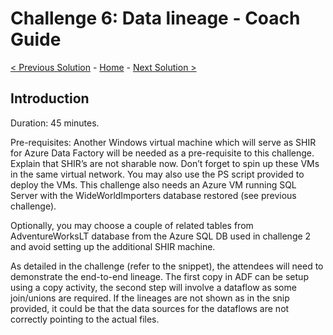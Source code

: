 # Challenge 6: Data lineage - Coach Guide

[< Previous Solution](./Solution5.md) - [Home](./README.md) - [Next Solution >](./Solution7.md)


## Introduction

Duration: 45 minutes. 

Pre-requisites: Another Windows virtual machine which will serve as SHIR for Azure Data Factory will be needed as a pre-requisite to this challenge. Explain that SHIR’s are not sharable now. Don’t forget to spin up these VMs in the same virtual network. You may also use the PS script provided to deploy the VMs. This challenge also needs an Azure VM running SQL Server with the WideWorldImporters database restored (see previous challenge).  

Optionally, you may choose a couple of related tables from AdventureWorksLT database from the Azure SQL DB used in challenge 2 and avoid setting up the additional SHIR machine.

As detailed in the challenge (refer to the snippet), the attendees will need to demonstrate the end-to-end lineage. The first copy in ADF can be setup using a copy activity, the second step will involve a dataflow as some join/unions are required. If the lineages are not shown as in the snip provided, it could be that the data sources for the dataflows are not correctly pointing to the actual files.
